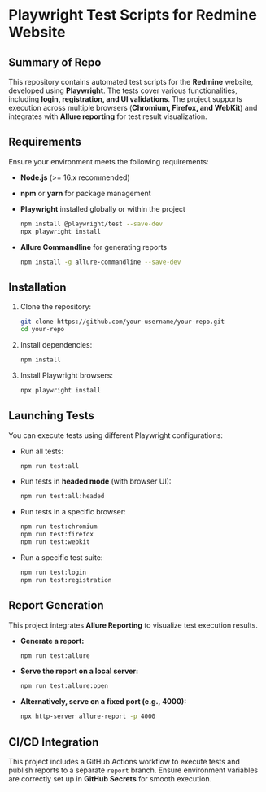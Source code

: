# Playwright Test Scripts for Redmine Website

## Summary of Repo

This repository contains automated test scripts for the **Redmine** website, developed using **Playwright**. The tests cover various functionalities, including **login, registration, and UI validations**. The project supports execution across multiple browsers (**Chromium, Firefox, and WebKit**) and integrates with **Allure reporting** for test result visualization.

## Requirements

Ensure your environment meets the following requirements:

- **Node.js** (>= 16.x recommended)
- **npm** or **yarn** for package management
- **Playwright** installed globally or within the project

  ```sh
  npm install @playwright/test --save-dev
  npx playwright install
  ```

- **Allure Commandline** for generating reports

  ```sh
  npm install -g allure-commandline --save-dev
  ```

## Installation

1. Clone the repository:
   ```sh
   git clone https://github.com/your-username/your-repo.git
   cd your-repo
   ```
2. Install dependencies:
   ```sh
   npm install
   ```
3. Install Playwright browsers:
   ```sh
   npx playwright install
   ```

## Launching Tests

You can execute tests using different Playwright configurations:

- Run all tests:
  ```sh
  npm run test:all
  ```
- Run tests in **headed mode** (with browser UI):
  ```sh
  npm run test:all:headed
  ```
- Run tests in a specific browser:
  ```sh
  npm run test:chromium
  npm run test:firefox
  npm run test:webkit
  ```
- Run a specific test suite:
  ```sh
  npm run test:login
  npm run test:registration
  ```

## Report Generation

This project integrates **Allure Reporting** to visualize test execution results.

- **Generate a report:**
  ```sh
  npm run test:allure
  ```
- **Serve the report on a local server:**
  ```sh
  npm run test:allure:open
  ```
- **Alternatively, serve on a fixed port (e.g., 4000):**
  ```sh
  npx http-server allure-report -p 4000
  ```

## CI/CD Integration

This project includes a GitHub Actions workflow to execute tests and publish reports to a separate `report` branch. Ensure environment variables are correctly set up in **GitHub Secrets** for smooth execution.
